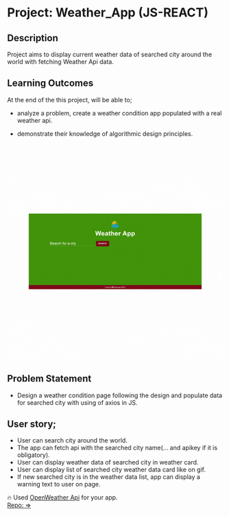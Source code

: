 # Project: Weather_App (JS-REACT)

## Description

Project aims to display current weather data of searched city around the world with fetching Weather Api data.

## Learning Outcomes

At the end of the this project, will be able to;

- analyze a problem, create a weather condition app populated with a real weather api.

- demonstrate their knowledge of algorithmic design principles.


![Form](./img/animation.gif)
## Problem Statement

- Design a weather condition page following the design and populate data for searched city with using of axios in JS.

## User story;

- User can search city around the world.
- The app can fetch api with the searched city name(... and apikey if it is obligatory).
- User can display weather data of searched city in weather card.
- User can display list of searched city weather data card like on gif.
- If new searched city is in the weather data list, app can display a warning text to user on page.

🔥 Used [OpenWeather Api](https://openweathermap.org/) for your app. <br>
[Repo: =>](https://github.com/mdemirci571/weather_App)